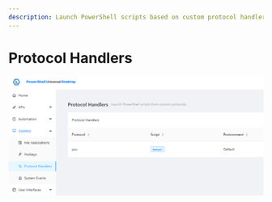 ```yaml
---
description: Launch PowerShell scripts based on custom protocol handlers.
---
```


# Protocol Handlers

![Protocol Handlers in the Admin Console](<../.gitbook/assets/image (332).png>)
